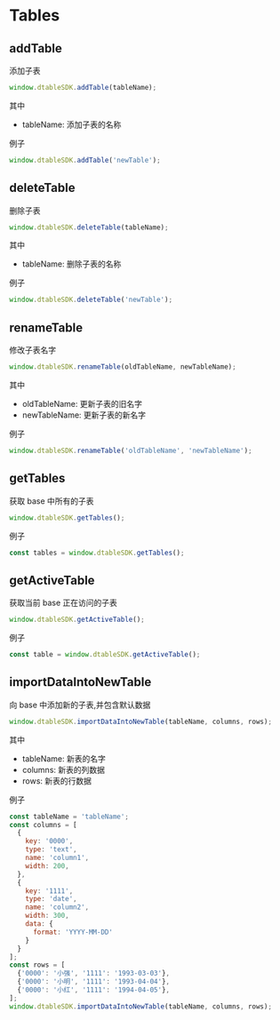 # Tables

## addTable

添加子表

```javascript
window.dtableSDK.addTable(tableName);
```

其中

* tableName: 添加子表的名称

例子

```javascript
window.dtableSDK.addTable('newTable');
```

## deleteTable

删除子表

```javascript
window.dtableSDK.deleteTable(tableName);
```

其中

* tableName: 删除子表的名称

例子

```javascript
window.dtableSDK.deleteTable('newTable');
```

## renameTable

修改子表名字

```javascript
window.dtableSDK.renameTable(oldTableName, newTableName);
```

其中

* oldTableName: 更新子表的旧名字
* newTableName: 更新子表的新名字

例子

```javascript
window.dtableSDK.renameTable('oldTableName', 'newTableName');
```

## getTables

获取 base 中所有的子表

```javascript
window.dtableSDK.getTables();
```

例子

```javascript
const tables = window.dtableSDK.getTables();
```

## getActiveTable

获取当前 base 正在访问的子表

```javascript
window.dtableSDK.getActiveTable();
```

例子

```javascript
const table = window.dtableSDK.getActiveTable();
```

## importDataIntoNewTable

向 base 中添加新的子表,并包含默认数据

```javascript
window.dtableSDK.importDataIntoNewTable(tableName, columns, rows);
```

其中

* tableName: 新表的名字
* columns: 新表的列数据
* rows: 新表的行数据

例子

```javascript
const tableName = 'tableName';
const columns = [
  {
    key: '0000',
    type: 'text',
    name: 'column1',
    width: 200,
  },
  {
    key: '1111',
    type: 'date',
    name: 'column2',
    width: 300,
    data: {
      format: 'YYYY-MM-DD'
    }
  }
];
const rows = [
  {'0000': '小强', '1111': '1993-03-03'},
  {'0000': '小明', '1111': '1993-04-04'},
  {'0000': '小红', '1111': '1994-04-05'},
];
window.dtableSDK.importDataIntoNewTable(tableName, columns, rows);
```

